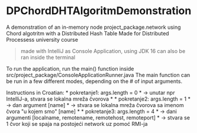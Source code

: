 # DPChordDHTAlgoritmDemonstration
 A demonstration of an in-memory node project_package.network using Chord algotritm with a Distributed Hash Table 
 Made for Distributed Processess university course
 
 > made with IntelliJ as Console Application, using JDK 16
 > can also be ran inside the terminal 

To run the application, run the main() function inside src/project_package/ConsoleApplicationRunner.java
The main function can be run in a few different modes, depending on the # of input arguments.

Instructions in Croatian: 
     * pokretanje1: args.length = 0
     *              -> unutar npr IntelliJ-a, stvara se lokalna mreža čvorova
     *
     * pokretanje2: args.length = 1
     *              -> dan argument [name]
     *              -> stvara se lokalna mreža čvorova sa imenom čvora "u kojem smo" [name]
     *
     * pokretanje3: args.length = 4
     *              -> dani argumenti  [localname, remotename, remotehost, remoteport]
     *              -> stvara se 1 čvor koji se spaja na postojeći network uz pomoć RMI-ja
